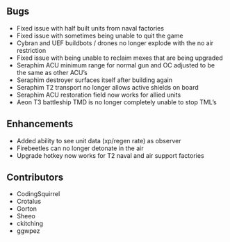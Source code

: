 ## Bugs

-   Fixed issue with half built units from naval factories
-   Fixed issue with sometimes being unable to quit the game
-   Cybran and UEF buildbots / drones no longer explode with the no air
    restriction
-   Fixed issue with being unable to reclaim mexes that are being
    upgraded
-   Seraphim ACU minimum range for normal gun and OC adjusted to be the
    same as other ACU’s
-   Seraphim destroyer surfaces itself after building again
-   Seraphim T2 transport no longer allows active shields on board
-   Seraphim ACU restoration field now works for allied units
-   Aeon T3 battleship TMD is no longer completely unable to stop TML’s

## Enhancements

-   Added ability to see unit data (xp/regen rate) as observer
-   Firebeetles can no longer detonate in the air
-   Upgrade hotkey now works for T2 naval and air support factories

## Contributors

-   CodingSquirrel
-   Crotalus
-   Gorton
-   Sheeo
-   ckitching
-   ggwpez